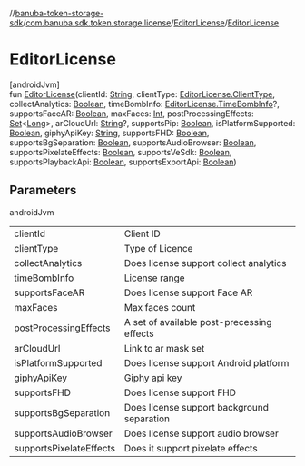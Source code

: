 //[banuba-token-storage-sdk](../../../index.md)/[com.banuba.sdk.token.storage.license](../index.md)/[EditorLicense](index.md)/[EditorLicense](-editor-license.md)

# EditorLicense

[androidJvm]\
fun [EditorLicense](-editor-license.md)(clientId: [String](https://kotlinlang.org/api/latest/jvm/stdlib/kotlin/-string/index.html), clientType: [EditorLicense.ClientType](-client-type/index.md), collectAnalytics: [Boolean](https://kotlinlang.org/api/latest/jvm/stdlib/kotlin/-boolean/index.html), timeBombInfo: [EditorLicense.TimeBombInfo](-time-bomb-info/index.md)?, supportsFaceAR: [Boolean](https://kotlinlang.org/api/latest/jvm/stdlib/kotlin/-boolean/index.html), maxFaces: [Int](https://kotlinlang.org/api/latest/jvm/stdlib/kotlin/-int/index.html), postProcessingEffects: [Set](https://kotlinlang.org/api/latest/jvm/stdlib/kotlin.collections/-set/index.html)&lt;[Long](https://kotlinlang.org/api/latest/jvm/stdlib/kotlin/-long/index.html)&gt;, arCloudUrl: [String](https://kotlinlang.org/api/latest/jvm/stdlib/kotlin/-string/index.html)?, supportsPip: [Boolean](https://kotlinlang.org/api/latest/jvm/stdlib/kotlin/-boolean/index.html), isPlatformSupported: [Boolean](https://kotlinlang.org/api/latest/jvm/stdlib/kotlin/-boolean/index.html), giphyApiKey: [String](https://kotlinlang.org/api/latest/jvm/stdlib/kotlin/-string/index.html), supportsFHD: [Boolean](https://kotlinlang.org/api/latest/jvm/stdlib/kotlin/-boolean/index.html), supportsBgSeparation: [Boolean](https://kotlinlang.org/api/latest/jvm/stdlib/kotlin/-boolean/index.html), supportsAudioBrowser: [Boolean](https://kotlinlang.org/api/latest/jvm/stdlib/kotlin/-boolean/index.html), supportsPixelateEffects: [Boolean](https://kotlinlang.org/api/latest/jvm/stdlib/kotlin/-boolean/index.html), supportsVeSdk: [Boolean](https://kotlinlang.org/api/latest/jvm/stdlib/kotlin/-boolean/index.html), supportsPlaybackApi: [Boolean](https://kotlinlang.org/api/latest/jvm/stdlib/kotlin/-boolean/index.html), supportsExportApi: [Boolean](https://kotlinlang.org/api/latest/jvm/stdlib/kotlin/-boolean/index.html))

## Parameters

androidJvm

| | |
|---|---|
| clientId | Client ID |
| clientType | Type of Licence |
| collectAnalytics | Does license support collect analytics |
| timeBombInfo | License range |
| supportsFaceAR | Does license support Face AR |
| maxFaces | Max faces count |
| postProcessingEffects | A set of available post-precessing effects |
| arCloudUrl | Link to ar mask set |
| isPlatformSupported | Does license support Android platform |
| giphyApiKey | Giphy api key |
| supportsFHD | Does license support FHD |
| supportsBgSeparation | Does license support background separation |
| supportsAudioBrowser | Does license support audio browser |
| supportsPixelateEffects | Does it support pixelate effects |
